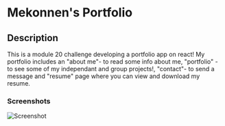 # Mekonnen's Portfolio


## Description
This is a module 20 challenge developing a portfolio app on react! My portfolio includes an "about me"- to read some info about me, "portfolio" -to see some of my independant and group projects!, "contact"- to send a message and "resume" page where you can view and download my resume.

### Screenshots
![Screenshot](https://user-images.githubusercontent.com/90818220/158212978-2e5489ad-2028-4aff-97f2-76809d6bb51f.JPG)
